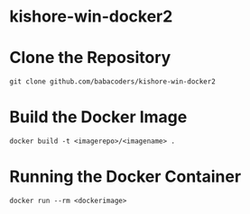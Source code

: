 # kishore-win-docker2

# Clone the Repository

``` 
git clone github.com/babacoders/kishore-win-docker2
```

# Build the Docker Image

```
docker build -t <imagerepo>/<imagename> .
```

# Running the Docker Container

```
docker run --rm <dockerimage>

